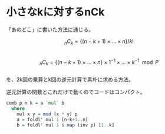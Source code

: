 # 小さなkに対するnCk

「あのどこ」に書いた方法に通じる。

$${}_nC_k = \{(n-k+1) \times \dots \times n\} / k!$$  
$${}_nC_k = \{(n-k+1) \times \dots \times n \} \times 1^{-1} \times \dots \times k^{-1} \mod P$$  
を、2k回の乗算とk回の逆元計算で素朴に求める方法。

逆元計算の関数とこれだけで動くのでコードはコンパクト。

```haskell
comb p n k = a `mul` b
  where
    mul x y = mod (x * y) p
    a = foldl' mul 1 [n-k+1..n]
    b = foldl' mul 1 $ map (inv p) [1..k]
```

